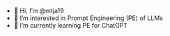 - 👋 Hi, I’m @mtja19
- 👀 I’m interested in Prompt Engineering (PE) of LLMs
- 🌱 I’m currently learning PE for ChatGPT
 

<!---
mtja19/mtja19 is a ✨ special ✨ repository because its `README.md` (this file) appears on your GitHub profile.
You can click the Preview link to take a look at your changes.
--->
